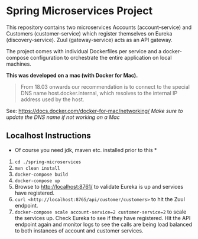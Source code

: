 # Spring Microservices Project

This repository contains two microservices Accounts (account-service) and Customers (customer-service) which register themselves on Eureka (discovery-service). Zuul (gateway-service) acts as an API gateway.

The project comes with individual Dockerfiles per service and a docker-compose configuration to orchestrate the entire application on local machines.

**This was developed on a mac (with Docker for Mac).**
 >From 18.03 onwards our recommendation is to connect to the special DNS name host.docker.internal, which resolves to the internal IP address used by the host.

See: <https://docs.docker.com/docker-for-mac/networking/>
*Make sure to update the DNS name if not working on a Mac*

## Localhost Instructions

* Of course you need jdk, maven etc. installed prior to this *

1. `cd ./spring-microservices`
2. `mvn clean install`
3. `docker-compose build`
4. `docker-compose up`
5. Browse to <http://localhost:8761/> to validate Eureka is up and services have registered.
6. `curl <http://localhost:8765/api/customer/customers>` to hit the Zuul endpoint.
7. `docker-compose scale account-service=2 customer-service=2` to scale the services up. Check Eureka to see if they have registered. Hit the API endpoint again and monitor logs to see the calls are being load balanced to both instances of account and customer services.